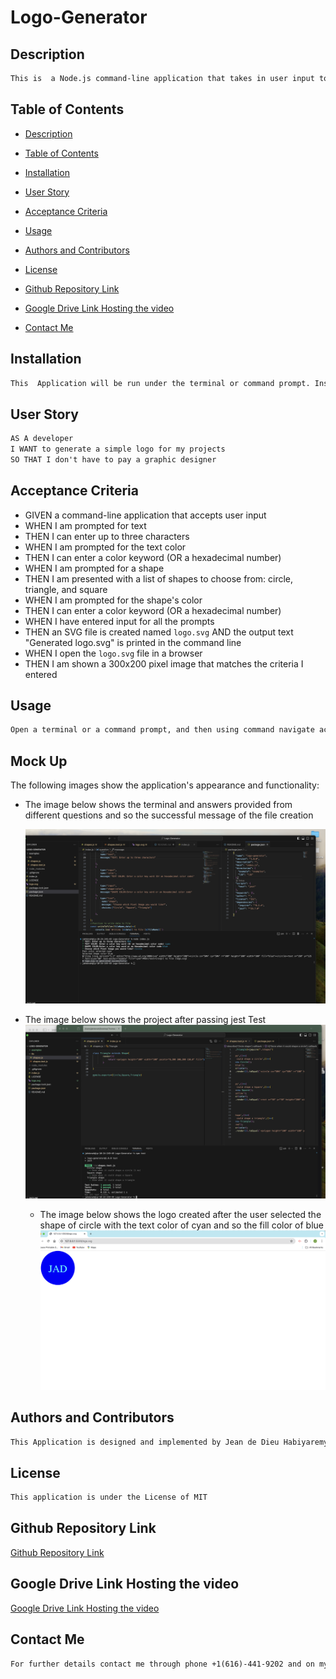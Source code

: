 # Logo-Generator


## Description
```md
This is  a Node.js command-line application that takes in user input to generate a logo and save it as an [SVG file](https://en.wikipedia.org/wiki/Scalable_Vector_Graphics). The application prompts the user to select a color and shape, provide text for the logo, and save the generated SVG to a `.svg` file.
```
## Table of Contents

- [Description](#description)
- [Table of Contents](#table-of-contents)
- [Installation](#installation)
- [User Story](#user-story)
- [Acceptance Criteria](#acceptance-criteria)
- [Usage](#usage)

- [Authors and Contributors](#authors-and-contributors)
- [License](#license)
- [Github Repository Link](#github-repository-link)
- [Google Drive Link Hosting the video](#google-drive-link-hosting-the-video)
- [Contact Me](#contact-me)

## Installation
```md
This  Application will be run under the terminal or command prompt. Installation required will be node so that it will allow to run js (Javascript) and so the requirer version 8.2.4. 

```
## User Story

```md
AS A developer
I WANT to generate a simple logo for my projects
SO THAT I don't have to pay a graphic designer
```

## Acceptance Criteria

* GIVEN a command-line application that accepts user input
* WHEN I am prompted for text
* THEN I can enter up to three characters
* WHEN I am prompted for the text color
* THEN I can enter a color keyword (OR a hexadecimal number)
* WHEN I am prompted for a shape
* THEN I am presented with a list of shapes to choose from: circle, triangle, and square
* WHEN I am prompted for the shape's color
* THEN I can enter a color keyword (OR a hexadecimal number)
* WHEN I have entered input for all the prompts
* THEN an SVG file is created named `logo.svg`
AND the output text "Generated logo.svg" is printed in the command line
* WHEN I open the `logo.svg` file in a browser
* THEN I am shown a 300x200 pixel image that matches the criteria I entered

## Usage

```md
Open a terminal or a command prompt, and then using command navigate according to the path and reach to the folder containing the project then open the file by using the following command [node index.js]. Once the node is installed and requirer version 8.2.4 are installed you will be asked to respond to the questions after responding a question press enter to go the next question till the end where successful message of "A logo.svg is generated successfully" will be displayed

```
## Mock Up

The following images show the  application's appearance and functionality:

* The image below shows the terminal and answers provided from different questions and so the successful message of the file creation

    ![](./examples/questionsResponse.png)

* The image below shows the project after passing jest Test
    ![](./examples/jest-test.png)

    * The image below shows the logo created after the user selected the shape of circle with the text color of cyan and so the fill color of blue
    ![](./examples/logoexample1.png)
## Authors and Contributors

```md
This Application is designed and implemented by Jean de Dieu Habiyaremye, a 2024 bootcamp students hosted by edx partering with MSU. This application is made possible through different guidance and advice of the Professor Jung and si different Teacher Assistance of the bootcamp
```
## License

```md
This application is under the License of MIT
```
## Github Repository Link

[Github Repository Link](https://github.com/jahdona/Logo-Generator)

## Google Drive Link Hosting the video

[Google Drive Link Hosting the video](https://drive.google.com/file/d/1kGqj3A4nFSZYyI9JsC67wPUhFN9An-RR/view?usp=drive_link)


## Contact Me

```md
For further details contact me through phone +1(616)-441-9202 and on my Email: jahdonah@yahoo.com
```


